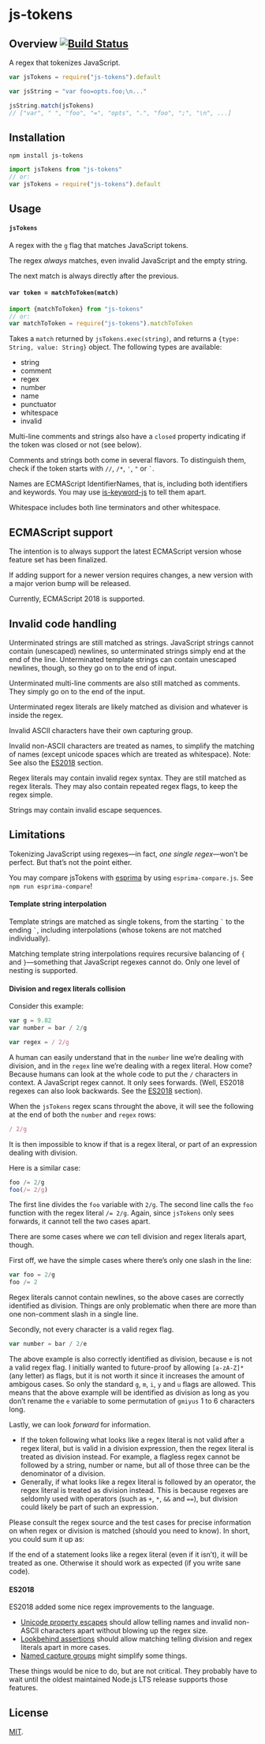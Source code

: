 # js-tokens

## Overview [![Build Status](https://travis-ci.org/lydell/js-tokens.svg?branch=master)](https://travis-ci.org/lydell/js-tokens)

A regex that tokenizes JavaScript.

```js
var jsTokens = require("js-tokens").default

var jsString = "var foo=opts.foo;\n..."

jsString.match(jsTokens)
// ["var", " ", "foo", "=", "opts", ".", "foo", ";", "\n", ...]
```

## Installation

`npm install js-tokens`

```js
import jsTokens from "js-tokens"
// or:
var jsTokens = require("js-tokens").default
```

## Usage

#### `jsTokens`

A regex with the `g` flag that matches JavaScript tokens.

The regex _always_ matches, even invalid JavaScript and the empty string.

The next match is always directly after the previous.

#### `var token = matchToToken(match)`

```js
import {matchToToken} from "js-tokens"
// or:
var matchToToken = require("js-tokens").matchToToken
```

Takes a `match` returned by `jsTokens.exec(string)`, and returns a `{type: String, value: String}` object. The following types are available:

* string
* comment
* regex
* number
* name
* punctuator
* whitespace
* invalid

Multi-line comments and strings also have a `closed` property indicating if the token was closed or not (see below).

Comments and strings both come in several flavors. To distinguish them, check if the token starts with `//`, `/*`, `'`, `"` or `` ` ``.

Names are ECMAScript IdentifierNames, that is, including both identifiers and keywords. You may use [is-keyword-js](https://github.com/crissdev/is-keyword-js) to tell them apart.

Whitespace includes both line terminators and other whitespace.

## ECMAScript support

The intention is to always support the latest ECMAScript version whose feature set has been finalized.

If adding support for a newer version requires changes, a new version with a major verion bump will be released.

Currently, ECMAScript 2018 is supported.

## Invalid code handling

Unterminated strings are still matched as strings. JavaScript strings cannot contain (unescaped) newlines, so unterminated strings simply end at the end of the line. Unterminated template strings can contain unescaped newlines, though, so they go on to the end of input.

Unterminated multi-line comments are also still matched as comments. They simply go on to the end of the input.

Unterminated regex literals are likely matched as division and whatever is inside the regex.

Invalid ASCII characters have their own capturing group.

Invalid non-ASCII characters are treated as names, to simplify the matching of names (except unicode spaces which are treated as whitespace). Note: See also the [ES2018](./#es2018) section.

Regex literals may contain invalid regex syntax. They are still matched as regex literals. They may also contain repeated regex flags, to keep the regex simple.

Strings may contain invalid escape sequences.

## Limitations

Tokenizing JavaScript using regexes—in fact, _one single regex_—won’t be perfect. But that’s not the point either.

You may compare jsTokens with [esprima](http://esprima.org/) by using `esprima-compare.js`. See `npm run esprima-compare`!

#### Template string interpolation

Template strings are matched as single tokens, from the starting `` ` `` to the ending `` ` ``, including interpolations (whose tokens are not matched individually).

Matching template string interpolations requires recursive balancing of `{` and `}`—something that JavaScript regexes cannot do. Only one level of nesting is supported.

#### Division and regex literals collision

Consider this example:

```js
var g = 9.82
var number = bar / 2/g

var regex = / 2/g
```

A human can easily understand that in the `number` line we’re dealing with division, and in the `regex` line we’re dealing with a regex literal. How come? Because humans can look at the whole code to put the `/` characters in context. A JavaScript regex cannot. It only sees forwards. (Well, ES2018 regexes can also look backwards. See the [ES2018](./#es2018) section).

When the `jsTokens` regex scans throught the above, it will see the following at the end of both the `number` and `regex` rows:

```js
/ 2/g
```

It is then impossible to know if that is a regex literal, or part of an expression dealing with division.

Here is a similar case:

```js
foo /= 2/g
foo(/= 2/g)
```

The first line divides the `foo` variable with `2/g`. The second line calls the `foo` function with the regex literal `/= 2/g`. Again, since `jsTokens` only sees forwards, it cannot tell the two cases apart.

There are some cases where we _can_ tell division and regex literals apart, though.

First off, we have the simple cases where there’s only one slash in the line:

```js
var foo = 2/g
foo /= 2
```

Regex literals cannot contain newlines, so the above cases are correctly identified as division. Things are only problematic when there are more than one non-comment slash in a single line.

Secondly, not every character is a valid regex flag.

```js
var number = bar / 2/e
```

The above example is also correctly identified as division, because `e` is not a valid regex flag. I initially wanted to future-proof by allowing `[a-zA-Z]*` (any letter) as flags, but it is not worth it since it increases the amount of ambigous cases. So only the standard `g`, `m`, `i`, `y` and `u` flags are allowed. This means that the above example will be identified as division as long as you don’t rename the `e` variable to some permutation of `gmiyus` 1 to 6 characters long.

Lastly, we can look _forward_ for information.

* If the token following what looks like a regex literal is not valid after a regex literal, but is valid in a division expression, then the regex literal is treated as division instead. For example, a flagless regex cannot be followed by a string, number or name, but all of those three can be the denominator of a division.
* Generally, if what looks like a regex literal is followed by an operator, the regex literal is treated as division instead. This is because regexes are seldomly used with operators (such as `+`, `*`, `&&` and `==`), but division could likely be part of such an expression.

Please consult the regex source and the test cases for precise information on when regex or division is matched (should you need to know). In short, you could sum it up as:

If the end of a statement looks like a regex literal (even if it isn’t), it will be treated as one. Otherwise it should work as expected (if you write sane code).

#### ES2018

ES2018 added some nice regex improvements to the language.

* [Unicode property escapes](http://2ality.com/2017/07/regexp-unicode-property-escapes.html) should allow telling names and invalid non-ASCII characters apart without blowing up the regex size.
* [Lookbehind assertions](http://2ality.com/2017/05/regexp-lookbehind-assertions.html) should allow matching telling division and regex literals apart in more cases.
* [Named capture groups](http://2ality.com/2017/05/regexp-named-capture-groups.html) might simplify some things.

These things would be nice to do, but are not critical. They probably have to wait until the oldest maintained Node.js LTS release supports those features.

## License

[MIT](../../../node\_modules/js-tokens/LICENSE/).
